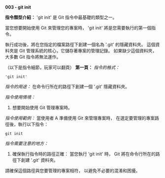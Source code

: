 **003 - git init**

**指令類型介紹：**
'git init' 是 Git 指令中最基礎的類型之一。

當您想要開始使用 Git 來管理您的專案時，
'git init' 將是您需要執行的第一個指令。

執行成功後，將在您指定的檔案路徑下創建一個名為 '.git' 的隱藏資料夾。
這個資料夾是 Git 管理系統的核心，它儲存著專案的管理記錄。
如果缺少這個資料夾，大多數 Git 指令將無法運作。

（以下是指令細節，玩家可以翻頁）
**第一頁：**
*指令的格式：* 
```
'git init'
```

*指令的用途：* 
在命令行所在的路徑下創建一個 '.git' 隱藏資料夾。

*指令使用情境：*
1. 想要開始使用 Git 管理專案時。

*指令使用範例：*
當使用者 A 準備使用 Git 來管理專案時，
在選定要管理的專案路徑後，執行以下指令：
```
git init
```

*指令需要注意的地方：* 
1. 確保執行指令時的路徑正確：
當您執行 'git init' 時，
Git 將在命令行所在的路徑下創建 '.git' 資料夾。

請確保這個路徑與您要管理的專案相符，
以避免不必要的混淆和困擾。